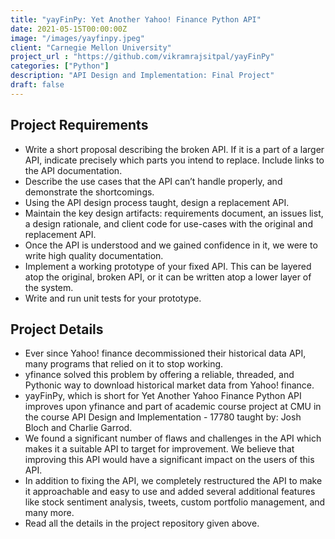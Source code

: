 ```yaml
---
title: "yayFinPy: Yet Another Yahoo! Finance Python API"
date: 2021-05-15T00:00:00Z
image: "/images/yayfinpy.jpeg"
client: "Carnegie Mellon University"
project_url : "https://github.com/vikramrajsitpal/yayFinPy"
categories: ["Python"]
description: "API Design and Implementation: Final Project"
draft: false
---
```


## Project Requirements
- Write a short proposal describing the broken API. If it is a part of a larger API, indicate precisely which parts you intend to replace. Include links to the API documentation.
- Describe the use cases that the API can’t handle properly, and demonstrate the shortcomings. 
- Using the API design process taught, design a replacement API. 
- Maintain the key design artifacts: requirements document, an issues list, a design rationale, and client code for use-cases with the original and replacement API. 
- Once the API is understood and we gained confidence in it, we were to write high quality documentation.
- Implement a working prototype of your fixed API. This can be layered atop the original, broken API, or it can be written atop a lower layer of the system. 
- Write and run unit tests for your prototype.

## Project Details

- Ever since Yahoo! finance decommissioned their historical data API, many programs that relied on it to stop working.
- yfinance solved this problem by offering a reliable, threaded, and Pythonic way to download historical market data from Yahoo! finance.
- yayFinPy, which is short for Yet Another Yahoo Finance Python API improves upon yfinance and part of academic course project at CMU in the course API Design and Implementation - 17780 taught by: Josh Bloch and Charlie Garrod.
- We found a significant number of flaws and challenges in the API which makes it a suitable API to target for improvement. We believe that improving this API would have a significant impact on the users of this API. 
- In addition to fixing the API, we completely restructured the API to make it approachable and easy to use and added several additional features like stock sentiment analysis, tweets, custom portfolio management, and many more.
- Read all the details in the project repository given above.